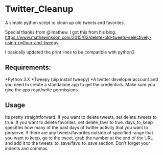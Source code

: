 # Twitter_Cleanup
A simple python script to clean up old tweets and favorites.


Special thanks from @imathew. I got this from his blog. https://www.mathewinkson.com/2015/03/delete-old-tweets-selectively-using-python-and-tweepy

I basically updated the print lines to be compatible with python3.

## Requirements:
*Python 3.X
*Tweepy (pip install tweepy)
*A twitter developer account and you need to create a standalone app to get the credentials. Make sure you give the app read/write permissions.

## Usage
Its pretty straightforward. If you want to delete tweets, set delete_tweets to true. If you want to delete favorites, set delete_favs to true. days_to_keep specifies how many of the past days of twitter activity that you want to perserve. If there are any tweets/favorites outside of specified range that you want to keep, go to the tweet, grab the number at the end of the URL and add it to the tweets_to_save/favs_to_save section. Don't forget your indents and commas.